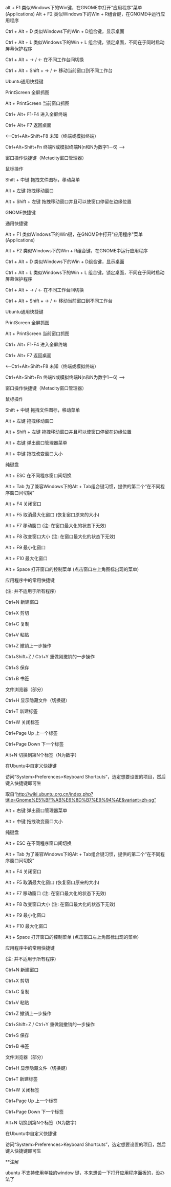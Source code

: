 alt + F1 类似Windows下的Win键，在GNOME中打开"应用程序"菜单(Applications)
Alt + F2 类似Windows下的Win + R组合键，在GNOME中运行应用程序

Ctrl + Alt + D 类似Windows下的Win + D组合键，显示桌面

Ctrl + Alt + L 类似Windows下的Win + L 组合键，锁定桌面，不同在于同时启动屏幕保护程序

Ctrl + Alt + → / ← 在不同工作台间切换

Ctrl + Alt + Shift + → / ← 移动当前窗口到不同工作台

Ubuntu通用快捷键

PrintScreen 全屏抓图

Alt + PrintScreen 当前窗口抓图

Ctrl+ Alt+ F1-F4 进入全屏终端

Ctrl+ Alt+ F7 返回桌面

<--Ctrl+Alt+Shift+F8 未知（终端或模拟终端）

Ctrl+Alt+Shift+Fn 终端N或模拟终端N(n和N为数字1－6) -->

窗口操作快捷键（Metacity窗口管理器）

鼠标操作

Shift + 中键 拖拽文件图标，移动菜单

Alt + 左键 拖拽移动窗口

Alt + Shift + 左键 拖拽移动窗口并且可以使窗口停留在边缘位置

GNOME快捷键

通用快捷键

Alt + F1 类似Windows下的Win键，在GNOME中打开"应用程序"菜单(Applications)

Alt + F2 类似Windows下的Win + R组合键，在GNOME中运行应用程序

Ctrl + Alt + D 类似Windows下的Win + D组合键，显示桌面

Ctrl + Alt + L 类似Windows下的Win + L 组合键，锁定桌面，不同在于同时启动屏幕保护程序

Ctrl + Alt + → / ← 在不同工作台间切换

Ctrl + Alt + Shift + → / ← 移动当前窗口到不同工作台

Ubuntu通用快捷键

PrintScreen 全屏抓图

Alt + PrintScreen 当前窗口抓图

Ctrl+ Alt+ F1-F4 进入全屏终端

Ctrl+ Alt+ F7 返回桌面

<--Ctrl+Alt+Shift+F8 未知（终端或模拟终端）

Ctrl+Alt+Shift+Fn 终端N或模拟终端N(n和N为数字1－6) -->

窗口操作快捷键（Metacity窗口管理器）

鼠标操作

Shift + 中键 拖拽文件图标，移动菜单

Alt + 左键 拖拽移动窗口

Alt + Shift + 左键 拖拽移动窗口并且可以使窗口停留在边缘位置

Alt + 右键 弹出窗口管理器菜单

Alt + 中键 拖拽改变窗口大小

纯键盘

Alt + ESC 在不同程序窗口间切换

Alt + Tab 为了兼容Windows下的Alt + Tab组合键习惯，提供的第二个“在不同程序窗口间切换”

Alt + F4 关闭窗口

Alt + F5 取消最大化窗口 (恢复窗口原来的大小)

Alt + F7 移动窗口 (注: 在窗口最大化的状态下无效)

Alt + F8 改变窗口大小 (注: 在窗口最大化的状态下无效)

Alt + F9 最小化窗口

Alt + F10 最大化窗口

Alt + Space 打开窗口的控制菜单 (点击窗口左上角图标出现的菜单)

应用程序中的常用快捷键

(注: 并不适用于所有程序)

Ctrl+N 新建窗口

Ctrl+X 剪切

Ctrl+C 复制

Ctrl+V 粘贴

Ctrl+Z 撤销上一步操作

Ctrl+Shift+Z / Ctrl+Y 重做刚撤销的一步操作

Ctrl+S 保存

Ctrl+B 书签

文件浏览器（部分）

Ctrl+H 显示隐藏文件（切换键）

Ctrl+T 新建标签

Ctrl+W 关闭标签

Ctrl+Page Up 上一个标签

Ctrl+Page Down 下一个标签

Alt+N 切换到第N个标签（N为数字）

在Ubuntu中自定义快捷键

访问“System>Preferences>Keyboard Shortcuts”，选定想要设置的项目，然后键入快捷键即可生

取自“http://wiki.ubuntu.org.cn/index.php?title=Gnome%E5%BF%AB%E6%8D%B7%E9%94%AE&variant=zh-sg”

Alt + 右键 弹出窗口管理器菜单

Alt + 中键 拖拽改变窗口大小

纯键盘

Alt + ESC 在不同程序窗口间切换

Alt + Tab 为了兼容Windows下的Alt + Tab组合键习惯，提供的第二个“在不同程序窗口间切换”

Alt + F4 关闭窗口

Alt + F5 取消最大化窗口 (恢复窗口原来的大小)

Alt + F7 移动窗口 (注: 在窗口最大化的状态下无效)

Alt + F8 改变窗口大小 (注: 在窗口最大化的状态下无效)

Alt + F9 最小化窗口

Alt + F10 最大化窗口

Alt + Space 打开窗口的控制菜单 (点击窗口左上角图标出现的菜单)

应用程序中的常用快捷键

(注: 并不适用于所有程序)

Ctrl+N 新建窗口

Ctrl+X 剪切

Ctrl+C 复制

Ctrl+V 粘贴

Ctrl+Z 撤销上一步操作

Ctrl+Shift+Z / Ctrl+Y 重做刚撤销的一步操作

Ctrl+S 保存

Ctrl+B 书签

文件浏览器（部分）

Ctrl+H 显示隐藏文件（切换键）

Ctrl+T 新建标签

Ctrl+W 关闭标签

Ctrl+Page Up 上一个标签

Ctrl+Page Down 下一个标签

Alt+N 切换到第N个标签（N为数字）

 在Ubuntu中自定义快捷键

 访问“System>Preferences>Keyboard Shortcuts”，选定想要设置的项目，然后键入快捷键即可生

  

  **注解

  ubuntu 不支持使用单独的window 键，本来想设一下打开应用程序面板的，没办法了

